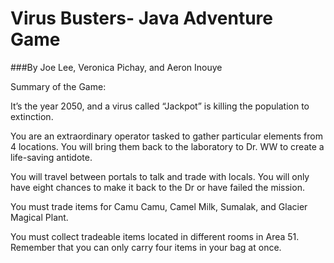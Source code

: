 # Virus Busters- Java Adventure Game

###By Joe Lee, Veronica Pichay, and Aeron Inouye


Summary of the Game:

It’s the year 2050, and a virus called “Jackpot” is killing the population to extinction.

You are an extraordinary operator tasked to gather particular elements from 4 locations. You will bring them back to the laboratory to Dr. WW to create a life-saving antidote.

You will travel between portals to talk and trade with locals. You will only have eight chances to make it back to the Dr or have failed the mission.

You must trade items for Camu Camu, Camel Milk, Sumalak, and Glacier Magical Plant.

You must collect tradeable items located in different rooms in Area 51. Remember that you can only carry four items in your bag at once.